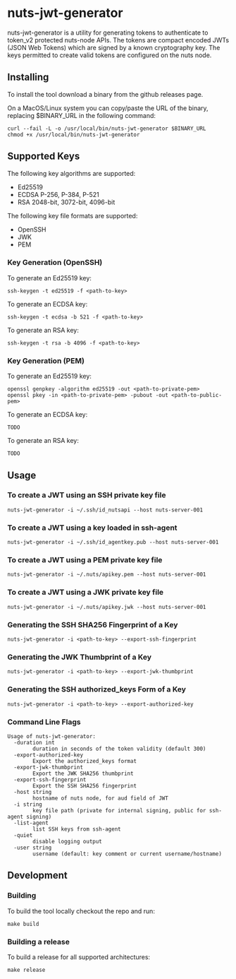 # nuts-jwt-generator
nuts-jwt-generator is a utility for generating tokens to authenticate to token_v2 protected nuts-node APIs. The tokens are compact encoded JWTs (JSON Web Tokens) which are signed by a known cryptography key. The keys permitted to create valid tokens are configured on the nuts node.

## Installing
To install the tool download a binary from the github releases page.

On a MacOS/Linux system you can copy/paste the URL of the binary, replacing $BINARY_URL in the following command:
```
curl --fail -L -o /usr/local/bin/nuts-jwt-generator $BINARY_URL
chmod +x /usr/local/bin/nuts-jwt-generator
```

## Supported Keys
The following key algorithms are supported:
- Ed25519
- ECDSA P-256, P-384, P-521
- RSA 2048-bit, 3072-bit, 4096-bit

The following key file formats are supported:
- OpenSSH
- JWK
- PEM

### Key Generation (OpenSSH)
To generate an Ed25519 key:
```
ssh-keygen -t ed25519 -f <path-to-key>
```

To generate an ECDSA key:
```
ssh-keygen -t ecdsa -b 521 -f <path-to-key>
```

To generate an RSA key:
```
ssh-keygen -t rsa -b 4096 -f <path-to-key>
```

### Key Generation (PEM)
To generate an Ed25519 key:
```
openssl genpkey -algorithm ed25519 -out <path-to-private-pem>
openssl pkey -in <path-to-private-pem> -pubout -out <path-to-public-pem>
```

To generate an ECDSA key:
```
TODO
```

To generate an RSA key:
```
TODO
```

## Usage

### To create a JWT using an SSH private key file
```
nuts-jwt-generator -i ~/.ssh/id_nutsapi --host nuts-server-001
```

### To create a JWT using a key loaded in ssh-agent
```
nuts-jwt-generator -i ~/.ssh/id_agentkey.pub --host nuts-server-001
```

### To create a JWT using a PEM private key file
```
nuts-jwt-generator -i ~/.nuts/apikey.pem --host nuts-server-001
```

### To create a JWT using a JWK private key file
```
nuts-jwt-generator -i ~/.nuts/apikey.jwk --host nuts-server-001
```

### Generating the SSH SHA256 Fingerprint of a Key
```
nuts-jwt-generator -i <path-to-key> --export-ssh-fingerprint
```

### Generating the JWK Thumbprint of a Key
```
nuts-jwt-generator -i <path-to-key> --export-jwk-thumbprint
```

### Generating the SSH authorized_keys Form of a Key
```
nuts-jwt-generator -i <path-to-key> --export-authorized-key
```

### Command Line Flags
```
Usage of nuts-jwt-generator:
  -duration int
        duration in seconds of the token validity (default 300)
  -export-authorized-key
        Export the authorized_keys format
  -export-jwk-thumbprint
        Export the JWK SHA256 thumbprint
  -export-ssh-fingerprint
        Export the SSH SHA256 fingerprint
  -host string
        hostname of nuts node, for aud field of JWT
  -i string
        key file path (private for internal signing, public for ssh-agent signing)
  -list-agent
        list SSH keys from ssh-agent
  -quiet
        disable logging output
  -user string
        username (default: key comment or current username/hostname)
```

## Development

### Building
To build the tool locally checkout the repo and run:
```
make build
```

### Building a release
To build a release for all supported architectures:
```
make release
```

